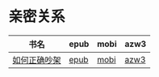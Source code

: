 # 亲密关系

| 书名 | epub | mobi | azw3 |
| --- | --- | --- | --- |
| [如何正确吵架](http://ct.dalanmei.com/f/31084289-572115368-f82fb7) | [epub](http://ct.dalanmei.com/f/31084289-572115368-f82fb7) | [mobi](http://ct.dalanmei.com/f/31084289-571708588-8b159d) | [azw3](http://ct.dalanmei.com/f/31084289-572137137-2aa2a2) |
